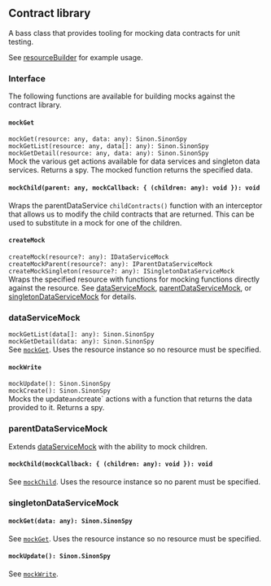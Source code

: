 ## Contract library
A bass class that provides tooling for mocking data contracts for unit testing.

See [resourceBuilder](../resourceBuilder/resourceBuilder.md) for example usage.

### Interface
The following functions are available for building mocks against the contract library.

#### `mockGet`
`mockGet(resource: any, data: any): Sinon.SinonSpy`<br/>
`mockGetList(resource: any, data[]: any): Sinon.SinonSpy`<br/>
`mockGetDetail(resource: any, data: any): Sinon.SinonSpy`<br/>
Mock the various get actions available for data services and singleton data services. Returns a spy. The mocked function returns the specified data.

#### `mockChild(parent: any, mockCallback: { (children: any): void }): void`
Wraps the parentDataService `childContracts()` function with an interceptor that allows us to modify the child contracts that are returned. This can be used to substitute in a mock for one of the children.

#### `createMock`
`createMock(resource?: any): IDataServiceMock`<br/>
`createMockParent(resource?: any): IParentDataServiceMock`<br/>
`createMockSingleton(resource?: any): ISingletonDataServiceMock`<br/>
Wraps the specified resource with functions for mocking functions directly against the resource. See [dataServiceMock](#dataservicemock), [parentDataServiceMock](#parentdataservicemock), or [singletonDataServiceMock](#singletondataservicemock) for details.

### dataServiceMock

`mockGetList(data[]: any): Sinon.SinonSpy`<br/>
`mockGetDetail(data: any): Sinon.SinonSpy`<br/>
See [`mockGet`](#mockget). Uses the resource instance so no resource must be specified.

#### `mockWrite`
`mockUpdate(): Sinon.SinonSpy`<br/>
`mockCreate(): Sinon.SinonSpy`<br/>
Mocks the update` and `create` actions with a function that returns the data provided to it. Returns a spy.

### parentDataServiceMock

Extends [dataServiceMock](#dataservicemock) with the ability to mock children.

#### `mockChild(mockCallback: { (children: any): void }): void`
See [`mockChild`](mockchildparent-any-mockcallback-children-any-void-void). Uses the resource instance so no parent must be specified.

### singletonDataServiceMock

#### `mockGet(data: any): Sinon.SinonSpy`
See [`mockGet`](#mockget). Uses the resource instance so no resource must be specified.

#### `mockUpdate(): Sinon.SinonSpy`
See [`mockWrite`](#mockwrite).